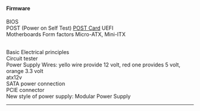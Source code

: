 ###

#### Firmware
BIOS <br>
POST (Power on Self Test) [POST Card](https://user-images.githubusercontent.com/22988682/203087242-3b0c68dd-247d-4caa-9eab-d47a46c3ffe5.png)  UEFI
<br>
Motherboards Form factors Micro-ATX, Mini-ITX

<br>
Basic Electrical principles <br>
Circuit tester 
<br>
Power Supply Wires:
yello wire provide 12 volt, red one provides 5 volt, orange 3.3 volt <br>
atx12v <br> SATA power connection <br> PCIE connector  
<br> New style of power supply: Modular Power Supply 
<hr>
